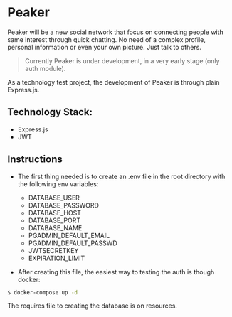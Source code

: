 # Peaker 

Peaker will be a new social network that focus on connecting people with same interest through quick chatting. 
No need of a complex profile, personal information or even your own picture. Just talk to others.

> Currently Peaker is under development, in a very early stage (only auth module). 

As a technology test project, the development of Peaker is through plain Express.js.

## Technology Stack:

- Express.js
- JWT

## Instructions

- The first thing needed is to create an .env file in the root directory with the following env variables:

    - DATABASE_USER
    - DATABASE_PASSWORD
    - DATABASE_HOST
    - DATABASE_PORT
    - DATABASE_NAME
    - PGADMIN_DEFAULT_EMAIL
    - PGADMIN_DEFAULT_PASSWD
    - JWTSECRETKEY
    - EXPIRATION_LIMIT

- After creating this file, the easiest way to testing the auth is though docker:

```bash
$ docker-compose up -d
```

The requires file to creating the database is on resources.
